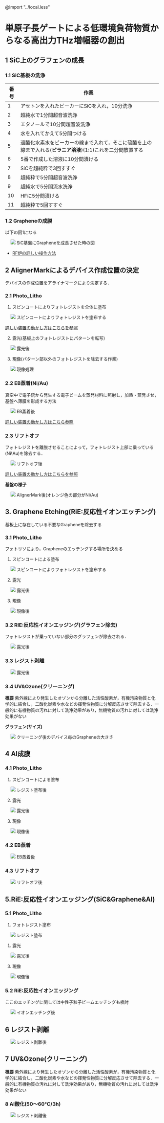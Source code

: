 @import "../local.less"

# 単原子長ゲートによる低環境負荷物質からなる高出力THz増幅器の創出

## 1 SiC上のグラフェンの成長
### 1.1 SiC基板の洗浄
| 番号 |作業|  
|---|---|
|1|アセトンを入れたビーカーにSiCを入れ，10分洗浄   |  
|2|超純水で1分間超音波洗浄|
|3|エタノールで10分間超音波洗浄 |
|4|水を入れてかえて5分間つける|
|5|過酸化水素水をビーカーの線まで入れて，そこに硫酸を上の線まで入れる(**ピラニア溶液**)(1:1)これを二分間放置する|
|6|5番で作成した溶液に10分間漬ける|
|7|SiCを超純粋で3回すすぐ|
|8|超純粋で5分間超音波洗浄|
|9|超純水で5分間流水洗浄|
|10|HFに5分間漬ける|
|11|超純粋で5回すすぐ|

### 1.2 Grapheneの成膜
以下の図1になる
<div class="image">　
<img src="Fig1_device_process.drawio.png">
<span>SiC基盤にGrapheneを成長させた時の図</span>
</div>

* [RF炉の詳しい操作方法](RF炉%20使用方法.pdf)

## 2 AlignerMarkによるデバイス作成位置の決定
デバイスの作成位置をアライナマークにより決定する．

### 2.1 Photo_Litho
1. スピンコートによりフォトレジストを全体に塗布

<div class="image">　
<img src="Fig2_device_process.drawio.png">
<span>スピンコートによりフォトレジストを塗布する</span>
</div>

[詳しい装置の動かし方はこちらを参照](EB描画前のレジスト塗布.pdf)

2. 露光(基板上のフォトレジストにパターンを転写)

<div class="image">　
<img src="Fig3_device_process.drawio.png">
<span>露光後</span>
</div>

3. 現像(パターン部以外のフォトレジストを除去する作業)

<div class="image">　
<img src="Fig4_device_process.drawio.png">
<span>現像処理</span>
</div>

### 2.2 EB蒸着(Ni/Au)

真空中で電子銃から発生する電子ビームを蒸発材料に照射し，加熱・蒸発させ，基盤へ薄膜を形成する方法

<div class="image">　
<img src="Fig5_device_process.drawio.png">
<span>EB蒸着後</span>
</div>

[詳しい装置の動かし方はこちら参照](EB蒸着.pdf)

### 2.3 リフトオフ

フォトレジストを離脱させることによって，フォトレジスト上部に乗っている(Ni\Au)を除去する．

<div class="image">　
<img src="Fig6_device_process.drawio.png">
<span>リフトオフ後</span>
</div>

[詳しい装置の動かし方はこちらを参照](リフトオフ.pdf)

**基盤の様子**

<div class="image">　
<img src="Fig7_device_process.png">
<span> AlignerMark後(オレンジ色の部分がNi/Au)</span>
</div>

## 3. Graphene Etching(RiE:反応性イオンエッチング)

基板上に存在している不要なGrapheneを除去する

### 3.1 Photo_Litho
フォトリソにより，Grapheneのエッチングする場所を決める

1. スピンコートによる塗布

<div class="image">　
<img src="Fig2_device_process.drawio.png">
<span>スピンコートによりフォトレジストを塗布する</span>
</div>

2. 露光

<div class="image">　
<img src="Fig8_device_process.drawio.png">
<span>露光後</span>
</div>

3. 現像

<div class="image">　
<img src="Fig9_device_process.drawio.png">
<span>現像後</span>
</div>

### 3.2 RIE:反応性イオンエッジング(グラフェン除去)

フォトレジストが乗っていない部分のグラフェンが除去される．

<div class="image">　
<img src="Fig10_device_process.drawio.png">
<span>露光後</span>
</div>

### 3.3 レジスト剥離

<div class="image">　
<img src="Fig12_device_process.drawio.png">
<span>露光後</span>
</div>

### 3.4 UV&Ozone(クリーニング)
**概要**
紫外線により発生したオゾンから分離した活性酸素が，有機汚染物質と化学的に結合し，二酸化炭素や水などの揮発性物質に分解反応させて除去する．一般的に有機物質の汚れに対して洗浄効果があり，無機物質の汚れに対しては洗浄効果がない

**グラフェン(サイズ)**

<div class="image">　
<img src="Fig11_device_process.drawio.png">
<span>クリーニング後のデバイス毎のGrapheneの大きさ</span>
</div>

## 4 Al成膜

### 4.1 Photo_Litho

1. スピンコートによる塗布

<div class="image">　
<img src="Fig13_device_process.drawio.png">
<span>レジスト塗布後</span>
</div>

2. 露光

<div class="image">　
<img src="Fig14_device_process.drawio.png">
<span>露光後</span>
</div>

3. 現像

<div class="image">　
<img src="Fig15_device_process.drawio.png">
<span>現像後</span>
</div>

### 4.2 EB蒸着

<div class="image">　
<img src="Fig16_device_process.drawio.png">
<span>EB蒸着後</span>
</div>

### 4.3 リフトオフ

<div class="image">　
<img src="Fig17_device_process.drawio.png">
<span>リフトオフ後</span>
</div>

## 5.RiE:反応性イオンエッジング(SiC&Graphene&Al)

### 5.1 Photo_Litho

1. フォトレジスト塗布
<div class="image">　
<img src="Fig18_device_process.drawio.png">
<span>レジスト塗布</span>
</div>

1. 露光

<div class="image">　
<img src="Fig19_device_process.drawio.png">
<span>露光後</span>
</div>

3. 現像
<div class="image">　
<img src="Fig20_device_process.drawio.png">
<span>現像後</span>
</div>

### 5.2 RiE:反応性イオンエッジング

<span class='imp'>ここのエッチングに関しては中性子粒子ビームエッチングも検討</span>

<div class="image">　
<img src="Fig21_device_process.drawio.png">
<span>イオンエッチング後</span>
</div>

## 6 レジスト剥離

<div class="image">　
<img src="Fig22_device_process.drawio.png">
<span>レジスト剥離後</span>
</div>

## 7 UV&Ozone(クリーニング) 
**概要**
紫外線により発生したオゾンから分離した活性酸素が，有機汚染物質と化学的に結合し，二酸化炭素や水などの揮発性物質に分解反応させて除去する．一般的に有機物質の汚れに対して洗浄効果があり，無機物質の汚れに対しては洗浄効果がない


### 8 Al酸化(50〜60℃/3h)

<div class="image">　
<img src="Fig23_device_process.drawio.png">
<span>レジスト剥離後</span>
</div>








